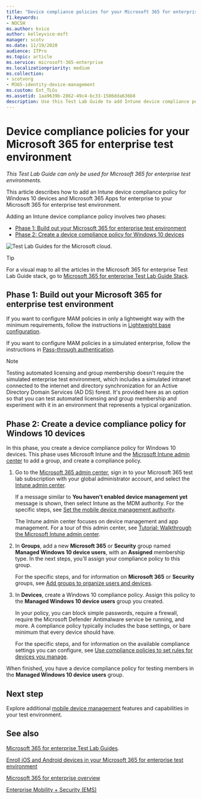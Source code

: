 ```yaml
---
title: "Device compliance policies for your Microsoft 365 for enterprise test environment"
f1.keywords:
- NOCSH
ms.author: kvice
author: kelleyvice-msft
manager: scotv
ms.date: 11/19/2020
audience: ITPro
ms.topic: article
ms.service: microsoft-365-enterprise
ms.localizationpriority: medium
ms.collection: 
- scotvorg
- M365-identity-device-management
ms.custom: Ent_TLGs
ms.assetid: 1aa9639b-2862-49c4-bc33-1586dda636b8
description: Use this Test Lab Guide to add Intune device compliance policies to your Microsoft 365 for enterprise test environment.
---
```


# Device compliance policies for your Microsoft 365 for enterprise test environment

*This Test Lab Guide can only be used for Microsoft 365 for enterprise test environments.*

This article describes how to add an Intune device compliance policy for Windows 10 devices and Microsoft 365 Apps for enterprise to your Microsoft 365 for enterprise test environment.

Adding an Intune device compliance policy involves two phases:
- [Phase 1: Build out your Microsoft 365 for enterprise test environment](#phase-1-build-out-your-microsoft-365-for-enterprise-test-environment)
- [Phase 2: Create a device compliance policy for Windows 10 devices](#phase-2-create-a-device-compliance-policy-for-windows-10-devices)

![Test Lab Guides for the Microsoft cloud.](../media/m365-enterprise-test-lab-guides/cloud-tlg-icon.png)

> [!TIP]
> For a visual map to all the articles in the Microsoft 365 for enterprise Test Lab Guide stack, go to [Microsoft 365 for enterprise Test Lab Guide Stack](../downloads/Microsoft365EnterpriseTLGStack.pdf).

## Phase 1: Build out your Microsoft 365 for enterprise test environment

If you want to configure MAM policies in only a lightweight way with the minimum requirements, follow the instructions in [Lightweight base configuration](lightweight-base-configuration-microsoft-365-enterprise.md).
  
If you want to configure MAM policies in a simulated enterprise, follow the instructions in [Pass-through authentication](pass-through-auth-m365-ent-test-environment.md).
  
> [!NOTE]
> Testing automated licensing and group membership doesn't require the simulated enterprise test environment, which includes a simulated intranet connected to the internet and directory synchronization for an Active Directory Domain Services (AD DS) forest. It's provided here as an option so that you can test automated licensing and group membership and experiment with it in an environment that represents a typical organization.
>  

## Phase 2: Create a device compliance policy for Windows 10 devices

In this phase, you create a device compliance policy for Windows 10 devices. This phase uses Microsoft Intune and the [Microsoft Intune admin center](https://go.microsoft.com/fwlink/?linkid=2109431) to add a group, and create a compliance policy.

1. Go to the [Microsoft 365 admin center](https://admin.microsoft.com), sign in to your Microsoft 365 test lab subscription with your global administrator account, and select the <a href="https://go.microsoft.com/fwlink/?linkid=2109431" target="_blank">Intune admin center</a>.

    If a message similar to **You haven't enabled device management yet** message is shown, then select Intune as the MDM authority. For the specific steps, see [Set the mobile device management authority](/mem/intune/fundamentals/mdm-authority-set).

    The Intune admin center focuses on device management and app management. For a tour of this admin center, see [Tutorial: Walkthrough the Microsoft Intune admin center](/mem/intune/fundamentals/tutorial-walkthrough-endpoint-manager).

2. In **Groups**, add a new **Microsoft 365** or **Security** group named **Managed Windows 10 device users**, with an **Assigned** membership type. In the next steps, you'll assign your compliance policy to this group. 

    For the specific steps, and for information on **Microsoft 365** or **Security** groups, see [Add groups to organize users and devices](/mem/intune/fundamentals/groups-add).

3. In **Devices**, create a Windows 10 compliance policy. Assign this policy to the **Managed Windows 10 device users** group you created.

    In your policy, you can block simple passwords, require a firewall, require the Microsoft Defender Antimalware service be running, and more. A compliance policy typically includes the base settings, or bare minimum that every device should have.

    For the specific steps, and for information on the available compliance settings you can configure, see [Use compliance policies to set rules for devices you manage](/mem/intune/protect/device-compliance-get-started).

When finished, you have a device compliance policy for testing members in the **Managed Windows 10 device users** group.
  
## Next step

Explore additional [mobile device management](m365-enterprise-test-lab-guides.md#mobile-device-management) features and capabilities in your test environment.

## See also

[Microsoft 365 for enterprise Test Lab Guides](m365-enterprise-test-lab-guides.md).
  
[Enroll iOS and Android devices in your Microsoft 365 for enterprise test environment](enroll-ios-and-android-devices-in-your-microsoft-enterprise-365-dev-test-environ.md)
  
[Microsoft 365 for enterprise overview](microsoft-365-overview.md)

[Enterprise Mobility + Security (EMS)](https://www.microsoft.com/cloud-platform/enterprise-mobility-security)
